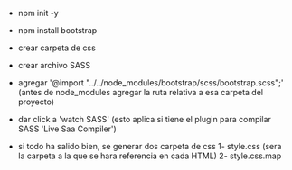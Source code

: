 - npm init -y
- npm install bootstrap
- crear carpeta de css 
- crear archivo SASS
- agregar '@import "../../node_modules/bootstrap/scss/bootstrap.scss";' (antes de node_modules agregar 
la ruta relativa a esa carpeta del proyecto)

- dar click a 'watch SASS' (esto aplica si tiene el plugin para compilar SASS 'Live Saa Compiler')
- si todo ha salido bien, se generar dos carpeta de css
	1- style.css (sera la carpeta a la que se hara referencia en cada HTML)
	2- style.css.map
